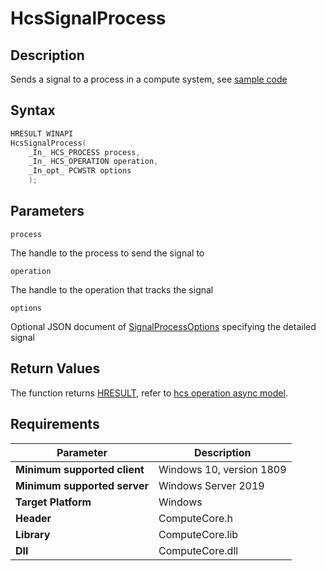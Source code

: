 # HcsSignalProcess

## Description

Sends a signal to a process in a compute system, see [sample code](./ProcessSample.md#SignalProcess)

## Syntax

```cpp
HRESULT WINAPI
HcsSignalProcess(
    _In_ HCS_PROCESS process,
    _In_ HCS_OPERATION operation,
    _In_opt_ PCWSTR options
    );
```

## Parameters

`process`

The handle to the process to send the signal to

`operation`

The handle to the operation that tracks the signal

`options`

Optional JSON document of [SignalProcessOptions](./../SchemaReference.md#SignalProcessOptions) specifying the detailed signal

## Return Values

The function returns [HRESULT](./HCSHResult.md), refer to [hcs operation async model](./../AsyncModel.md#HcsOperationResult).

## Requirements

|Parameter     |Description|
|---|---|
| **Minimum supported client** | Windows 10, version 1809 |
| **Minimum supported server** | Windows Server 2019 |
| **Target Platform** | Windows |
| **Header** | ComputeCore.h |
| **Library** | ComputeCore.lib |
| **Dll** | ComputeCore.dll |